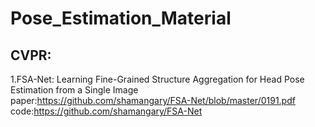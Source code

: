 # Pose_Estimation_Material

## CVPR:

1.FSA-Net: Learning Fine-Grained Structure Aggregation for Head Pose Estimation from a Single Image  
paper:https://github.com/shamangary/FSA-Net/blob/master/0191.pdf  
code:https://github.com/shamangary/FSA-Net

